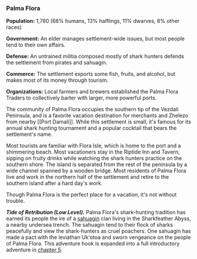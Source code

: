 ### Palma Flora

**Population:** 1,780 (68% humans, 13% halflings, 11% dwarves, 8% other races)

**Government:** An elder manages settlement-wide issues, but most people tend to their own affairs.

**Defense:** An untrained militia composed mostly of shark hunters defends the settlement from pirates and sahuagin.

**Commerce:** The settlement exports some fish, fruits, and alcohol, but makes most of its money through tourism.

**Organizations:** Local farmers and brewers established the Palma Flora Traders to collectively barter with larger, more powerful ports.

The community of Palma Flora occupies the southern tip of the Vezdali Peninsula, and is a favorite vacation destination for merchants and Zhelezo from nearby [[Port Damali]]. While this settlement is small, it's famous for its annual shark hunting tournament and a popular cocktail that bears the settlement's name.

Most tourists are familiar with Flora Isle, which is home to the port and a shimmering beach. Most vacationers stay in the Riptide Inn and Tavern, sipping on fruity drinks while watching the shark hunters practice on the southern shore. The island is separated from the rest of the peninsula by a wide channel spanned by a wooden bridge. Most residents of Palma Flora live and work in the northern half of the settlement and retire to the southern island after a hard day's work.

Though Palma Flora is the perfect place for a vacation, it's not without trouble.

_**Tide of Retribution (Low Level).**_ Palma Flora's shark-hunting tradition has earned its people the ire of a [sahuagin](https://www.dndbeyond.com/monsters/sahuagin) clan living in the Sharkfeather Abyss, a nearby undersea trench. The sahuagin tend to their flock of sharks peacefully and view the shark-hunters as cruel poachers. One sahuagin has made a pact with the leviathan Uk'otoa and sworn vengeance on the people of Palma Flora. This adventure hook is expanded into a full introductory adventure in [chapter 5](https://www.dndbeyond.com/sources/egtw/adventures-in-[[wildemount]]-tide-of-retribution "chapter 5").